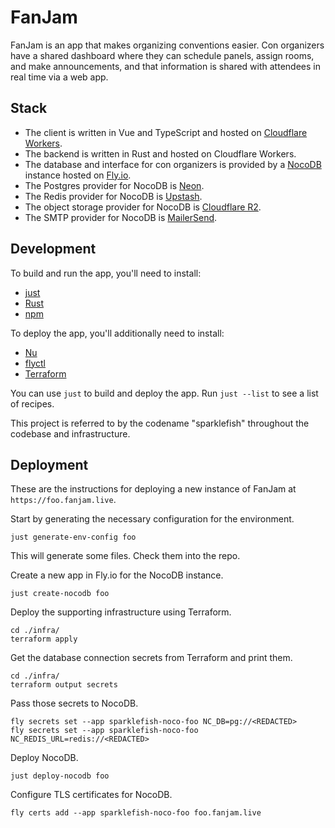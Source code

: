# FanJam

FanJam is an app that makes organizing conventions easier. Con organizers have
a shared dashboard where they can schedule panels, assign rooms, and make
announcements, and that information is shared with attendees in real time via a
web app.

## Stack

- The client is written in Vue and TypeScript and hosted on [Cloudflare
  Workers](https://developers.cloudflare.com/workers/).
- The backend is written in Rust and hosted on Cloudflare Workers.
- The database and interface for con organizers is provided by a
  [NocoDB](https://nocodb.com/) instance hosted on [Fly.io](https://fly.io/).
- The Postgres provider for NocoDB is [Neon](https://neon.tech).
- The Redis provider for NocoDB is [Upstash](https://upstash.com/).
- The object storage provider for NocoDB is [Cloudflare
  R2](https://developers.cloudflare.com/r2/).
- The SMTP provider for NocoDB is [MailerSend](https://www.mailersend.com/).

## Development

To build and run the app, you'll need to install:

- [just](https://github.com/casey/just?tab=readme-ov-file#installation)
- [Rust](https://www.rust-lang.org/tools/install)
- [npm](https://docs.npmjs.com/downloading-and-installing-node-js-and-npm)

To deploy the app, you'll additionally need to install:

- [Nu](https://www.nushell.sh/book/installation.html)
- [flyctl](https://fly.io/docs/flyctl/install/)
- [Terraform](https://developer.hashicorp.com/terraform/install)

You can use `just` to build and deploy the app. Run `just --list` to see a list
of recipes.

This project is referred to by the codename "sparklefish" throughout the
codebase and infrastructure.

## Deployment

These are the instructions for deploying a new instance of FanJam at
`https://foo.fanjam.live`.

Start by generating the necessary configuration for the environment.

```
just generate-env-config foo
```

This will generate some files. Check them into the repo.

Create a new app in Fly.io for the NocoDB instance.

```
just create-nocodb foo
```

Deploy the supporting infrastructure using Terraform.

```
cd ./infra/
terraform apply
```

Get the database connection secrets from Terraform and print them.

```
cd ./infra/
terraform output secrets
```

Pass those secrets to NocoDB.

```
fly secrets set --app sparklefish-noco-foo NC_DB=pg://<REDACTED>
fly secrets set --app sparklefish-noco-foo NC_REDIS_URL=redis://<REDACTED>
```

Deploy NocoDB.

```
just deploy-nocodb foo
```

Configure TLS certificates for NocoDB.

```
fly certs add --app sparklefish-noco-foo foo.fanjam.live
```
